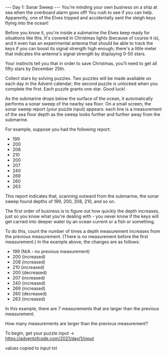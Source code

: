 --- Day 1: Sonar Sweep ---
You're minding your own business on a ship at sea when the overboard alarm goes off! You rush to see if you can help. Apparently, one of the Elves tripped and accidentally sent the sleigh keys flying into the ocean!

Before you know it, you're inside a submarine the Elves keep ready for situations like this. It's covered in Christmas lights (because of course it is), and it even has an experimental antenna that should be able to track the keys if you can boost its signal strength high enough; there's a little meter that indicates the antenna's signal strength by displaying 0-50 stars.

Your instincts tell you that in order to save Christmas, you'll need to get all fifty stars by December 25th.

Collect stars by solving puzzles. Two puzzles will be made available on each day in the Advent calendar; the second puzzle is unlocked when you complete the first. Each puzzle grants one star. Good luck!

As the submarine drops below the surface of the ocean, it automatically performs a sonar sweep of the nearby sea floor. On a small screen, the sonar sweep report (your puzzle input) appears: each line is a measurement of the sea floor depth as the sweep looks further and further away from the submarine.

For example, suppose you had the following report:
* 199
* 200
* 208
* 210
* 200
* 207
* 240
* 269
* 260
* 263

This report indicates that, scanning outward from the submarine, the sonar sweep found depths of 199, 200, 208, 210, and so on.

The first order of business is to figure out how quickly the depth increases, just so you know what you're dealing with - you never know if the keys will get carried into deeper water by an ocean current or a fish or something.

To do this, count the number of times a depth measurement increases from the previous measurement. (There is no measurement before the first measurement.) In the example above, the changes are as follows:

* 199 (N/A - no previous measurement)
* 200 (increased)
* 208 (increased)
* 210 (increased)
* 200 (decreased)
* 207 (increased)
* 240 (increased)
* 269 (increased)
* 260 (decreased)
* 263 (increased)

In this example, there are 7 measurements that are larger than the previous measurement.

How many measurements are larger than the previous measurement?

To begin, get your puzzle input -> https://adventofcode.com/2021/day/1/input

values copied to input txt